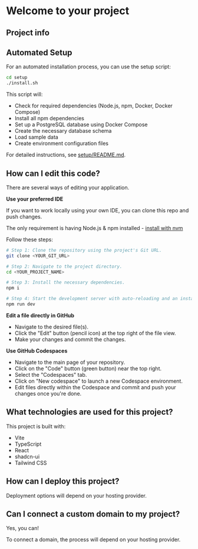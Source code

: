 # Welcome to your project

## Project info

## Automated Setup

For an automated installation process, you can use the setup script:

```sh
cd setup
./install.sh
```

This script will:
- Check for required dependencies (Node.js, npm, Docker, Docker Compose)
- Install all npm dependencies
- Set up a PostgreSQL database using Docker Compose
- Create the necessary database schema
- Load sample data
- Create environment configuration files

For detailed instructions, see [setup/README.md](setup/README.md).

## How can I edit this code?

There are several ways of editing your application.

**Use your preferred IDE**

If you want to work locally using your own IDE, you can clone this repo and push changes.

The only requirement is having Node.js & npm installed - [install with nvm](https://github.com/nvm-sh/nvm#installing-and-updating)

Follow these steps:

```sh
# Step 1: Clone the repository using the project's Git URL.
git clone <YOUR_GIT_URL>

# Step 2: Navigate to the project directory.
cd <YOUR_PROJECT_NAME>

# Step 3: Install the necessary dependencies.
npm i

# Step 4: Start the development server with auto-reloading and an instant preview.
npm run dev
```

**Edit a file directly in GitHub**

- Navigate to the desired file(s).
- Click the "Edit" button (pencil icon) at the top right of the file view.
- Make your changes and commit the changes.

**Use GitHub Codespaces**

- Navigate to the main page of your repository.
- Click on the "Code" button (green button) near the top right.
- Select the "Codespaces" tab.
- Click on "New codespace" to launch a new Codespace environment.
- Edit files directly within the Codespace and commit and push your changes once you're done.

## What technologies are used for this project?

This project is built with:

- Vite
- TypeScript
- React
- shadcn-ui
- Tailwind CSS

## How can I deploy this project?

Deployment options will depend on your hosting provider.

## Can I connect a custom domain to my project?

Yes, you can!

To connect a domain, the process will depend on your hosting provider.

